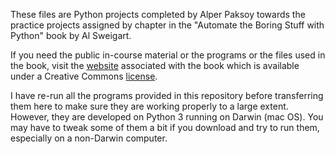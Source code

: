 These files are Python projects completed by Alper Paksoy towards the practice projects 
assigned by chapter  in the "Automate the Boring Stuff with Python" book by Al Sweigart.

If you need the public in-course material or the programs or the files used in the book, 
visit the [website](https://automatetheboringstuff.com/) associated with the book which 
is available under a Creative Commons [license](https://creativecommons.org/licenses/by-nc-sa/3.0/legalcode).

I have re-run all the programs provided in this repository before transferring them here 
to make sure they are working properly to a large extent. However, they are developed 
on Python 3 running on Darwin (mac OS). You may have to tweak some of them a bit if you 
download and try to run them, especially on a non-Darwin computer.
